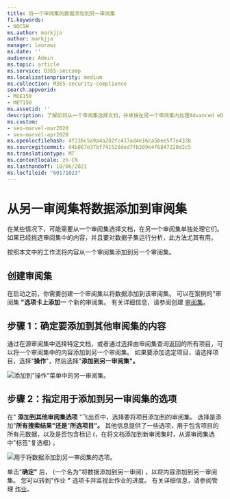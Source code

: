 ```yaml
---
title: 将一个审阅集的数据添加到另一审阅集
f1.keywords:
- NOCSH
ms.author: markjjo
author: markjjo
manager: laurawi
ms.date: ''
audience: Admin
ms.topic: article
ms.service: O365-seccomp
ms.localizationpriority: medium
ms.collection: M365-security-compliance
search.appverid:
- MOE150
- MET150
ms.assetid: ''
description: 了解如何从一个审阅集选择文档，并单独在另一个审阅集内处理Advanced eDiscovery案例。
ms.custom:
- seo-marvel-mar2020
- seo-marvel-apr2020
ms.openlocfilehash: 4f230c5a9a4a202fc417ad4e16ca5bee5f7e433b
ms.sourcegitcommit: d4b867e37bf741528ded7fb289e4f6847228d2c5
ms.translationtype: MT
ms.contentlocale: zh-CN
ms.lasthandoff: 10/06/2021
ms.locfileid: "60171023"
---
```

# <a name="add-data-to-a-review-set-from-another-review-set"></a>从另一审阅集将数据添加到审阅集

在某些情况下，可能需要从一个审阅集选择文档，在另一个审阅集单独处理它们。 如果已经挑选审阅集中的内容，并且要对数据子集运行分析，此方法尤其有用。

按照本文中的工作流将内容从一个审阅集添加到另一个审阅集。

## <a name="create-a-review-set"></a>创建审阅集

在启动之前，你需要创建一个审阅集以将数据添加到该审阅集。  可以在案例的"审阅集 **"选项卡上添加一** 个新的审阅集。 有关详细信息，请参阅创建 [审阅集](managing-review-sets.md#create-a-review-set)。

## <a name="step-1-identify-content-to-add-to-another-review-set"></a>步骤 1：确定要添加到其他审阅集的内容

通过在源审阅集中选择特定文档，或者通过选择由审阅集查询返回的所有项目，可以将一个审阅集中的内容添加到另一个审阅集。 如果要添加选定项目，请选择项目，选择"**操作**"，然后选择"**添加到另一审阅集"。**

![添加到"操作"菜单中的另一审阅集。](../media/64f2a4d4-eba3-4ab3-a3ba-d519feea3142.png)

## <a name="step-2-specify-options-for-adding-to-another-review-set"></a>步骤 2：指定用于添加到另一审阅集的选项

在" **添加到其他审阅集选项** "飞出页中，选择要将项目添加到的审阅集。 选择是添加"**所有搜索结果"还是**"**所选项目"。**  其他信息提供了一些选项，用于包含项目的所有元数据，以及是否包含标记 (，在将文档添加到新审阅集时，从源审阅集选中"标签"复选框) 。  

![用于将数据添加到另一审阅集的选项。](../media/6440ee44-68fd-44d7-b43a-3a477345525c.png)

单击"**确定"** 后， (一个名为"将数据添加到另一审阅) ，以将内容添加到另一审阅集。 您可以转到"作业 **"** 选项卡并监视此作业的进度。 有关详细信息，请参阅管理 [作业](managing-jobs-ediscovery20.md)。
